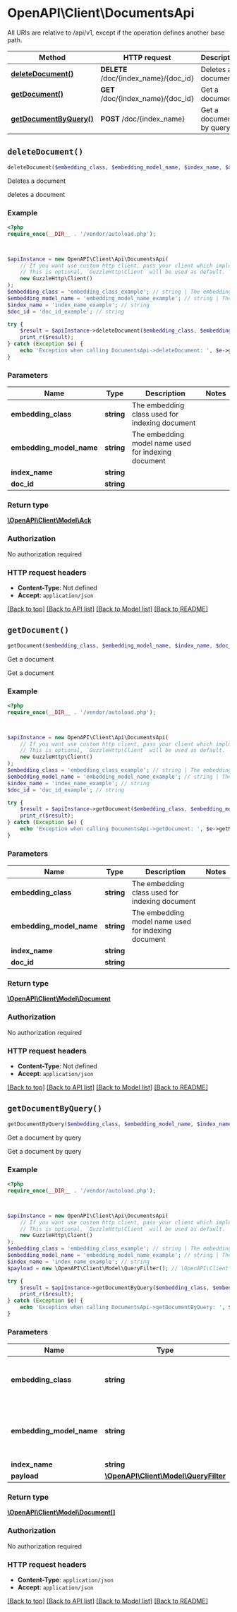 # OpenAPI\Client\DocumentsApi

All URIs are relative to /api/v1, except if the operation defines another base path.

| Method | HTTP request | Description |
| ------------- | ------------- | ------------- |
| [**deleteDocument()**](DocumentsApi.md#deleteDocument) | **DELETE** /doc/{index_name}/{doc_id} | Deletes a document |
| [**getDocument()**](DocumentsApi.md#getDocument) | **GET** /doc/{index_name}/{doc_id} | Get a document |
| [**getDocumentByQuery()**](DocumentsApi.md#getDocumentByQuery) | **POST** /doc/{index_name} | Get a document by query |


## `deleteDocument()`

```php
deleteDocument($embedding_class, $embedding_model_name, $index_name, $doc_id): \OpenAPI\Client\Model\Ack
```

Deletes a document

deletes a document

### Example

```php
<?php
require_once(__DIR__ . '/vendor/autoload.php');



$apiInstance = new OpenAPI\Client\Api\DocumentsApi(
    // If you want use custom http client, pass your client which implements `GuzzleHttp\ClientInterface`.
    // This is optional, `GuzzleHttp\Client` will be used as default.
    new GuzzleHttp\Client()
);
$embedding_class = 'embedding_class_example'; // string | The embedding class used for indexing document
$embedding_model_name = 'embedding_model_name_example'; // string | The embedding model name used for indexing document
$index_name = 'index_name_example'; // string
$doc_id = 'doc_id_example'; // string

try {
    $result = $apiInstance->deleteDocument($embedding_class, $embedding_model_name, $index_name, $doc_id);
    print_r($result);
} catch (Exception $e) {
    echo 'Exception when calling DocumentsApi->deleteDocument: ', $e->getMessage(), PHP_EOL;
}
```

### Parameters

| Name | Type | Description  | Notes |
| ------------- | ------------- | ------------- | ------------- |
| **embedding_class** | **string**| The embedding class used for indexing document | |
| **embedding_model_name** | **string**| The embedding model name used for indexing document | |
| **index_name** | **string**|  | |
| **doc_id** | **string**|  | |

### Return type

[**\OpenAPI\Client\Model\Ack**](../Model/Ack.md)

### Authorization

No authorization required

### HTTP request headers

- **Content-Type**: Not defined
- **Accept**: `application/json`

[[Back to top]](#) [[Back to API list]](../../README.md#endpoints)
[[Back to Model list]](../../README.md#models)
[[Back to README]](../../README.md)

## `getDocument()`

```php
getDocument($embedding_class, $embedding_model_name, $index_name, $doc_id): \OpenAPI\Client\Model\Document
```

Get a document

Get a document

### Example

```php
<?php
require_once(__DIR__ . '/vendor/autoload.php');



$apiInstance = new OpenAPI\Client\Api\DocumentsApi(
    // If you want use custom http client, pass your client which implements `GuzzleHttp\ClientInterface`.
    // This is optional, `GuzzleHttp\Client` will be used as default.
    new GuzzleHttp\Client()
);
$embedding_class = 'embedding_class_example'; // string | The embedding class used for indexing document
$embedding_model_name = 'embedding_model_name_example'; // string | The embedding model name used for indexing document
$index_name = 'index_name_example'; // string
$doc_id = 'doc_id_example'; // string

try {
    $result = $apiInstance->getDocument($embedding_class, $embedding_model_name, $index_name, $doc_id);
    print_r($result);
} catch (Exception $e) {
    echo 'Exception when calling DocumentsApi->getDocument: ', $e->getMessage(), PHP_EOL;
}
```

### Parameters

| Name | Type | Description  | Notes |
| ------------- | ------------- | ------------- | ------------- |
| **embedding_class** | **string**| The embedding class used for indexing document | |
| **embedding_model_name** | **string**| The embedding model name used for indexing document | |
| **index_name** | **string**|  | |
| **doc_id** | **string**|  | |

### Return type

[**\OpenAPI\Client\Model\Document**](../Model/Document.md)

### Authorization

No authorization required

### HTTP request headers

- **Content-Type**: Not defined
- **Accept**: `application/json`

[[Back to top]](#) [[Back to API list]](../../README.md#endpoints)
[[Back to Model list]](../../README.md#models)
[[Back to README]](../../README.md)

## `getDocumentByQuery()`

```php
getDocumentByQuery($embedding_class, $embedding_model_name, $index_name, $payload): \OpenAPI\Client\Model\Document[]
```

Get a document by query

Get a document by query

### Example

```php
<?php
require_once(__DIR__ . '/vendor/autoload.php');



$apiInstance = new OpenAPI\Client\Api\DocumentsApi(
    // If you want use custom http client, pass your client which implements `GuzzleHttp\ClientInterface`.
    // This is optional, `GuzzleHttp\Client` will be used as default.
    new GuzzleHttp\Client()
);
$embedding_class = 'embedding_class_example'; // string | The embedding class used for indexing document
$embedding_model_name = 'embedding_model_name_example'; // string | The embedding model name used for indexing document
$index_name = 'index_name_example'; // string
$payload = new \OpenAPI\Client\Model\QueryFilter(); // \OpenAPI\Client\Model\QueryFilter

try {
    $result = $apiInstance->getDocumentByQuery($embedding_class, $embedding_model_name, $index_name, $payload);
    print_r($result);
} catch (Exception $e) {
    echo 'Exception when calling DocumentsApi->getDocumentByQuery: ', $e->getMessage(), PHP_EOL;
}
```

### Parameters

| Name | Type | Description  | Notes |
| ------------- | ------------- | ------------- | ------------- |
| **embedding_class** | **string**| The embedding class used for indexing document | |
| **embedding_model_name** | **string**| The embedding model name used for indexing document | |
| **index_name** | **string**|  | |
| **payload** | [**\OpenAPI\Client\Model\QueryFilter**](../Model/QueryFilter.md)|  | |

### Return type

[**\OpenAPI\Client\Model\Document[]**](../Model/Document.md)

### Authorization

No authorization required

### HTTP request headers

- **Content-Type**: `application/json`
- **Accept**: `application/json`

[[Back to top]](#) [[Back to API list]](../../README.md#endpoints)
[[Back to Model list]](../../README.md#models)
[[Back to README]](../../README.md)
